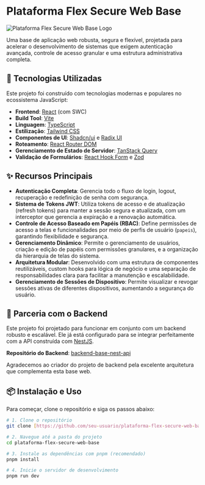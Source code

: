 # Plataforma Flex Secure Web Base

![Plataforma Flex Secure Web Base Logo](https://via.placeholder.com/120x120.png?text=PFSWB)

Uma base de aplicação web robusta, segura e flexível, projetada para acelerar o desenvolvimento de sistemas que exigem autenticação avançada, controle de acesso granular e uma estrutura administrativa completa.

## 🚀 Tecnologias Utilizadas

Este projeto foi construído com tecnologias modernas e populares no ecossistema JavaScript:

-   **Frontend**: [React](https://reactjs.org/) (com SWC)
-   **Build Tool**: [Vite](https://vitejs.dev/)
-   **Linguagem**: [TypeScript](https://www.typescriptlang.org/)
-   **Estilização**: [Tailwind CSS](https://tailwindcss.com/)
-   **Componentes de UI**: [Shadcn/ui](https://ui.shadcn.com/) e [Radix UI](https://www.radix-ui.com/)
-   **Roteamento**: [React Router DOM](https://reactrouter.com/)
-   **Gerenciamento de Estado de Servidor**: [TanStack Query](https://tanstack.com/query)
-   **Validação de Formulários**: [React Hook Form](https://react-hook-form.com/) e [Zod](https://zod.dev/)

## ✨ Recursos Principais

-   **Autenticação Completa**: Gerencia todo o fluxo de login, logout, recuperação e redefinição de senha com segurança.
-   **Sistema de Tokens JWT**: Utiliza tokens de acesso e de atualização (refresh tokens) para manter a sessão segura e atualizada, com um interceptor que gerencia a expiração e a renovação automática.
-   **Controle de Acesso Baseado em Papéis (RBAC)**: Define permissões de acesso a telas e funcionalidades por meio de perfis de usuário (`papeis`), garantindo flexibilidade e segurança.
-   **Gerenciamento Dinâmico**: Permite o gerenciamento de usuários, criação e edição de papéis com permissões granulares, e a organização da hierarquia de telas do sistema.
-   **Arquitetura Modular**: Desenvolvido com uma estrutura de componentes reutilizáveis, custom hooks para lógica de negócio e uma separação de responsabilidades clara para facilitar a manutenção e escalabilidade.
-   **Gerenciamento de Sessões de Dispositivo**: Permite visualizar e revogar sessões ativas de diferentes dispositivos, aumentando a segurança do usuário.

## 🤝 Parceria com o Backend

Este projeto foi projetado para funcionar em conjunto com um backend robusto e escalável. Ele já está configurado para se integrar perfeitamente com a API construída com [NestJS](https://nestjs.com/).

**Repositório do Backend**: [backend-base-nest-api](https://github.com/iwfet/backend-base-nest-api)

Agradecemos ao criador do projeto de backend pela excelente arquitetura que complementa esta base web.

## 📦 Instalação e Uso

Para começar, clone o repositório e siga os passos abaixo:

```bash
# 1. Clone o repositório
git clone [https://github.com/seu-usuario/plataforma-flex-secure-web-base.git](https://github.com/seu-usuario/plataforma-flex-secure-web-base.git)

# 2. Navegue até a pasta do projeto
cd plataforma-flex-secure-web-base

# 3. Instale as dependências com pnpm (recomendado)
pnpm install

# 4. Inicie o servidor de desenvolvimento
pnpm run dev